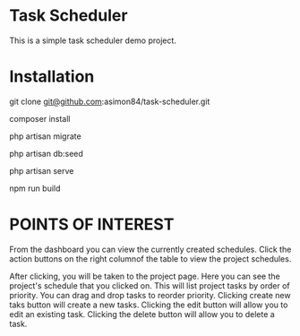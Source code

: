 Task Scheduler
==============

This is a simple task scheduler demo project.

Installation
============

git clone git@github.com:asimon84/task-scheduler.git

composer install

php artisan migrate

php artisan db:seed

php artisan serve

npm run build

POINTS OF INTEREST
==================

From the dashboard you can view the currently created schedules. Click the action buttons on the right columnof the table to view the project schedules.

After clicking, you will be taken to the project page. Here you can see the project's schedule that you clicked on. This will list project tasks by order of priority. You can drag and drop tasks to reorder priority. Clicking create new taks button will create a new tasks. Clicking the edit button will allow you to edit an existing task. Clicking the delete button will allow you to delete a task.
